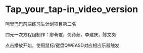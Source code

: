 # Tap_your_tap-in_video_version
阿里巴巴前端练习生计划项目第二名

四元一次方程组制作：廖苓君，何诗茹，李建庆，陈文岗

点击播放开始，使用鼠标/键盘QWEASD对应相应乐器触发
